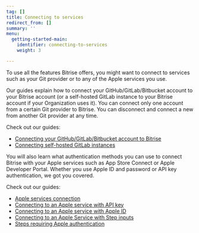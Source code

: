 ```yaml
---
tag: []
title: Connecting to services
redirect_from: []
summary: ''
menu:
  getting-started-main:
    identifier: connecting-to-services
    weight: 3

---
```

To use all the features Bitrise offers, you might want to connect to services such as your Git provider or to any of the Apple services you use. 

Our guides explain how to connect your GitHub/GitLab/Bitbucket account to your Bitrise account (or a self-hosted GitLab instance to your Bitrise account if your Organization uses it). You can connect only one account from a certain Git provider to Bitrise. You can disconnect and connect a new from another Git provider at any time.

Check out our guides:

- [Connecting your GitHub/GitLab/Bitbucket account to Bitrise](/getting-started/connecting-to-services/connecting-account-bitrise/)
- [Connecting self-hosted GitLab instances](/getting-started/connecting-to-services/self-hosted-gitlab/)

You will also learn what authentication methods you can use to connect Bitrise with your Apple services such as App Store Connect or Apple Developer Portal. Whether you use Apple ID and password or API key authentication, we got you covered.

Check out our guides:

- [Apple services connection](/getting-started/connecting-to-services/configuring-bitrise-steps-that-require-apple-developer-account-data/)
- [Connecting to an Apple service with API key](/getting-started/connecting-to-services/setting-up-connection-to-an-apple-service-with-api-key/)
- [Connecting to an Apple service with Apple ID](/getting-started/connecting-to-services/connecting-to-an-apple-service-with-apple-id/)
- [Connecting to an Apple Service with Step inputs](/getting-started/connecting-to-services/connecting-to-an-apple-service-with-step-inputs/)
- [Steps requiring Apple authentication](/getting-started/connecting-to-services/bitrise-steps-and-their-authentication-methods/)
